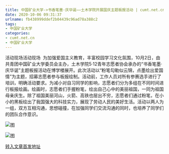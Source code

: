 ```yaml
---
title: 中国矿业大学->书香笔墨·庆华诞——土木学院开展国庆主题板报活动 | cumt.net.cn
date: 2020-10-06 09:31:37
urlname: fb438999ddef2b04439c96ad78a388c2
tags: 
- 中国矿业大学
categories:
- cumt.net.cn
- 中国矿业大学
---
```

活动现场活动现场  为加强爱国主义教育，丰富校园学习文化氛围，10月2日，由共青团中国矿业大学委员会主办，土木学院5·12青年志愿者协会承办的“书香笔墨·庆华诞”主题板报活动在博学楼展开。此次活动以“粉笔勾勒似云锦，点墨绘出爱国情”为主题，招募志愿者参与板报绘制。活动前，工作人员对所有参赛选手进行了培训，明确活动要求。为减小对自习同学的影响，志愿者们分为多组在不同时间进行板报绘画。绘画时，志愿者们手握粉笔，绘出自己心中的美丽祖国，一同为祖国母亲庆生。除了祖国美丽河山，火箭、高铁也层出不穷，志愿者们通过粉笔，在小小的黑板绘出了我国强大的科技实力，展现了劳动人民的美好生活。活动以两人为一组，双方互相沟通，思想碰撞，在加强同学们交流沟通的同时，也培养了同学们的团队合作意识。 

![图](http://xwzx.cumt.edu.cn/_upload/article/images/d3/06/c99f3be04c12aca30987f8dddfc3/f0206b59-8023-466a-8712-40b65c05beec.jpg)

![图](http://xwzx.cumt.edu.cn/_upload/article/images/d3/06/c99f3be04c12aca30987f8dddfc3/70515b88-406c-44a7-a74e-a91100d9100e.jpg)

[转入文章首发地址](http://xwzx.cumt.edu.cn/cc/82/c523a576642/page.htm)